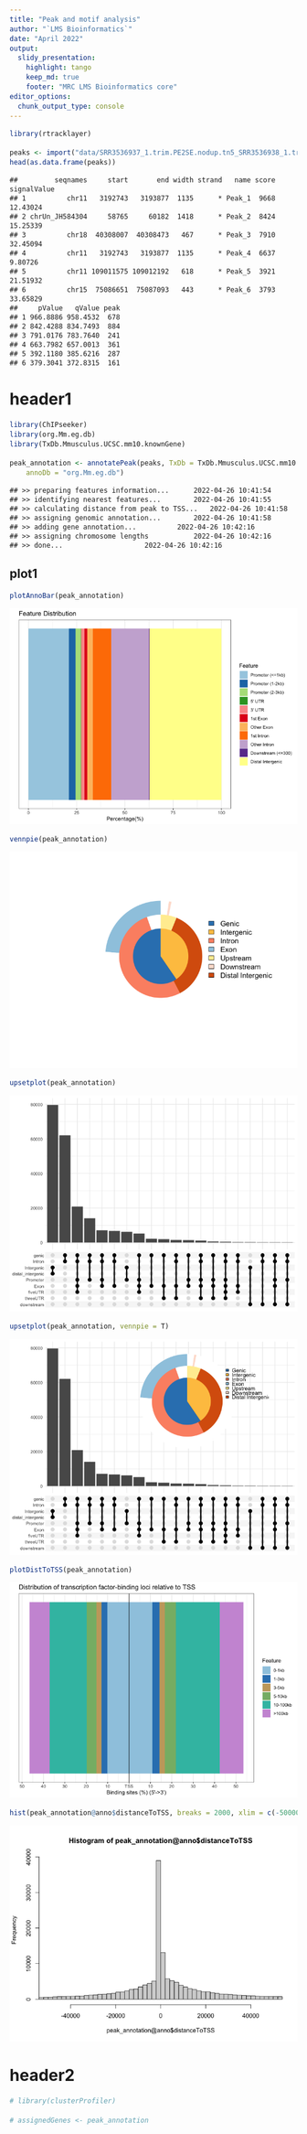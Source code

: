 ```yaml
---
title: "Peak and motif analysis"
author: "`LMS Bioinformatics`"
date: "April 2022"
output:
  slidy_presentation:
    highlight: tango
    keep_md: true
    footer: "MRC LMS Bioinformatics core"
editor_options: 
  chunk_output_type: console
---
```








```r
library(rtracklayer)

peaks <- import("data/SRR3536937_1.trim.PE2SE.nodup.tn5_SRR3536938_1.trim.PE2SE.nodup.tn5.pf.narrowPeak.gz")
head(as.data.frame(peaks))
```

```
##         seqnames     start       end width strand   name score signalValue
## 1          chr11   3192743   3193877  1135      * Peak_1  9668    12.43024
## 2 chrUn_JH584304     58765     60182  1418      * Peak_2  8424    15.25339
## 3          chr18  40308007  40308473   467      * Peak_3  7910    32.45094
## 4          chr11   3192743   3193877  1135      * Peak_4  6637     9.80726
## 5          chr11 109011575 109012192   618      * Peak_5  3921    21.51932
## 6          chr15  75086651  75087093   443      * Peak_6  3793    33.65829
##     pValue   qValue peak
## 1 966.8886 958.4532  678
## 2 842.4288 834.7493  884
## 3 791.0176 783.7640  241
## 4 663.7982 657.0013  361
## 5 392.1180 385.6216  287
## 6 379.3041 372.8315  161
```

# header1


```r
library(ChIPseeker)
library(org.Mm.eg.db)
library(TxDb.Mmusculus.UCSC.mm10.knownGene)

peak_annotation <- annotatePeak(peaks, TxDb = TxDb.Mmusculus.UCSC.mm10.knownGene,
    annoDb = "org.Mm.eg.db")
```

```
## >> preparing features information...		 2022-04-26 10:41:54 
## >> identifying nearest features...		 2022-04-26 10:41:55 
## >> calculating distance from peak to TSS...	 2022-04-26 10:41:58 
## >> assigning genomic annotation...		 2022-04-26 10:41:58 
## >> adding gene annotation...			 2022-04-26 10:42:16 
## >> assigning chromosome lengths			 2022-04-26 10:42:16 
## >> done...					 2022-04-26 10:42:16
```

## plot1


```r
plotAnnoBar(peak_annotation)
```

![](02_Peak_and_motif_analysis_yf_files/figure-slidy/unnamed-chunk-4-1.png)<!-- -->

```r
vennpie(peak_annotation)
```

![](02_Peak_and_motif_analysis_yf_files/figure-slidy/unnamed-chunk-4-2.png)<!-- -->

```r
upsetplot(peak_annotation)
```

![](02_Peak_and_motif_analysis_yf_files/figure-slidy/unnamed-chunk-4-3.png)<!-- -->

```r
upsetplot(peak_annotation, vennpie = T)
```

![](02_Peak_and_motif_analysis_yf_files/figure-slidy/unnamed-chunk-4-4.png)<!-- -->

```r
plotDistToTSS(peak_annotation)
```

![](02_Peak_and_motif_analysis_yf_files/figure-slidy/unnamed-chunk-4-5.png)<!-- -->

```r
hist(peak_annotation@anno$distanceToTSS, breaks = 2000, xlim = c(-50000, 50000))
```

![](02_Peak_and_motif_analysis_yf_files/figure-slidy/unnamed-chunk-4-6.png)<!-- -->


# header2



```r
# library(clusterProfiler)

# assignedGenes <- peak_annotation
```
